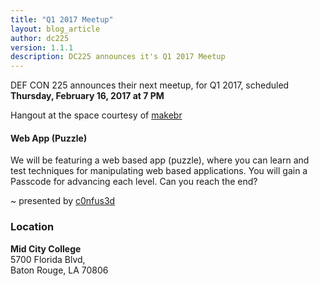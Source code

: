 ```yaml
---
title: "Q1 2017 Meetup"
layout: blog_article
author: dc225
version: 1.1.1
description: DC225 announces it's Q1 2017 Meetup
---
```


<script type="application/ld+json">
{
  "@context" : "http://schema.org",
  "@type" : "Event",
  "name" : "Q1 2017 Meetup",
  "startDate" : "2017-02-16",
  "location" : {
    "@type" : "Place",
    "name" : "Mid City College",
    "address" : {
      "@type" : "PostalAddress",
      "addressLocality" : "Baton Rouge",
      "addressRegion" : "Louisiana"
    }
  },
  "description" : "DC225 announces it's Q1 2017 Meetup",
  "url" : "http://defcon225.org/blog/2017/q1-2017-meetup.html"
}
</script>

DEF CON 225 announces their next meetup, for Q1 2017, scheduled <strong>Thursday, February 16, 2017 at 7 PM</strong>

Hangout at the space courtesy of [makebr](http://www.makebr.com)

#### Web App (Puzzle)

We will be featuring a web based app (puzzle), where you can learn and test techniques for manipulating web based applications. You will gain a Passcode for advancing each level. Can you reach the end?

~ presented by [c0nfus3d](https://github.com/c0nfus3d)

### Location

**Mid City College**    
5700 Florida Blvd,  
Baton Rouge, LA 70806
